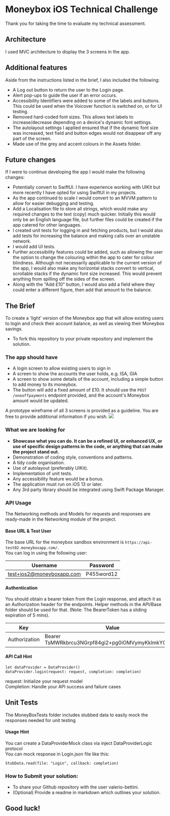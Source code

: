 
# Moneybox iOS Technical Challenge

Thank you for taking the time to evaluate my technical assessment.

## Architecture

I used MVC architecture to display the 3 screens in the app.

## Additional features

Aside from the instructions listed in the brief, I also included the following:

- A Log out button to return the user to the Login page.
- Alert pop-ups to guide the user if an error occurs.
- Accessibility Identifiers were added to some of the labels and buttons. This could be used when the Voicover function is switched on, or for UI testing.
- Removed hard-coded font sizes. This allows text labels to increase/decrease depending on a device's dynamic font settings.
- The autolayout settings I applied ensured that if the dynamic font size was increased, text field and button edges would not disappear off any part of the screen.
- Made use of the grey and accent colours in the Assets folder.

## Future changes

If I were to continue developing the app I would make the following changes:

- Potentially convert to SwiftUI. I have experience working with UIKit but more recently I have opted for using SwiftUI in my projects. 
- As the app continued to scale I would convert to an MVVM pattern to allow for easier debugging and testing.
- Add a Localisation file to store all strings, which would make any required changes to the text (copy) much quicker. Initially this would only be an English language file, but further files could be created if the app catered for other languages. 
- I created unit tests for logging in and fetching products, but I would also add tests for increasing the balance and making calls over an unstable network.
- I would add UI tests.
- Further accessibility features could be added, such as allowing the user the option to change the colouring within the app to cater for colour blindness. Although not necessarily applicable to the current version of the app, I would also make any horizontal stacks convert to vertical, scrollable stacks if the dynamic font size increased. This would prevent anything from spilling off the sides of the screen.
- Along with the "Add £10" button, I would also add a field where they could enter a different figure, then add that amount to the balance.

## The Brief

To create a 'light' version of the Moneybox app that will allow existing users to login and check their account balance, as well as viewing their Moneybox savings. 
- To fork this repository to your private repository and implement the solution.
 
### The app should have
- A login screen to allow existing users to sign in
- A screen to show the accounts the user holds, e.g. ISA, GIA
- A screen to show some details of the account, including a simple button to add money to its moneybox.
- The button will add a fixed amount of £10. It should use the `POST /oneoffpayments` endpoint provided, and the account's Moneybox amount would be updated.

A prototype wireframe of all 3 screens is provided as a guideline. You are free to provide additional information if you wish.
![](wireframe.png)

### What we are looking for
 - **Showcase what you can do. It can be a refined UI, or enhanced UX, or use of specific design patterns in the code, or anything that can make the project stand out.**
 - Demonstration of coding style, conventions and patterns.
 - A tidy code organisation.
 - Use of autolayout (preferably UIKit).
 - Implementation of unit tests.
 - Any accessibility feature would be a bonus.
 - The application must run on iOS 13 or later.
 - Any 3rd party library should be integrated using Swift Package Manager.

### API Usage
The Networking methods and Models for requests and responses are ready-made in the Networking module of the project.

#### Base URL & Test User
The base URL for the moneybox sandbox environment is `https://api-test02.moneyboxapp.com/`. </br>
You can log in using the following user:

|  Username          | Password         |
| ------------- | ------------- |
| test+ios2@moneyboxapp.com  | P455word12  |

#### Authentication
You should obtain a bearer token from the Login response, and attach it as an Authorization header for the endpoints. Helper methods in the API/Base folder should be used for that.
(Note: The BearerToken has a sliding expiration of 5 mins).

| Key  |  Value  |
| ------------- | ------------- |
| Authorization |  Bearer TsMWRkbrcu3NGrpf84gi2+pg0iOMVymyKklmkY0oI84= |

#### API Call Hint

```
let dataProvider = DataProvider()
dataProvider.login(request: request, completion: completion)
```
request: Initialize your request model </br>
Completion: Handle your API success and failure cases

## Unit Tests
The MoneyBoxTests folder includes stubbed data to easily mock the responses needed for unit testing

#### Usage Hint
You can create a DataProviderMock class via inject DataProviderLogic protocol </br>
You can mock response in Login.json file like this:
```
StubData.read(file: "Login", callback: completion)
```

### How to Submit your solution:
 - To share your Github repository with the user valerio-bettini.
 - (Optional) Provide a readme in markdown which outlines your solution.

## Good luck!
